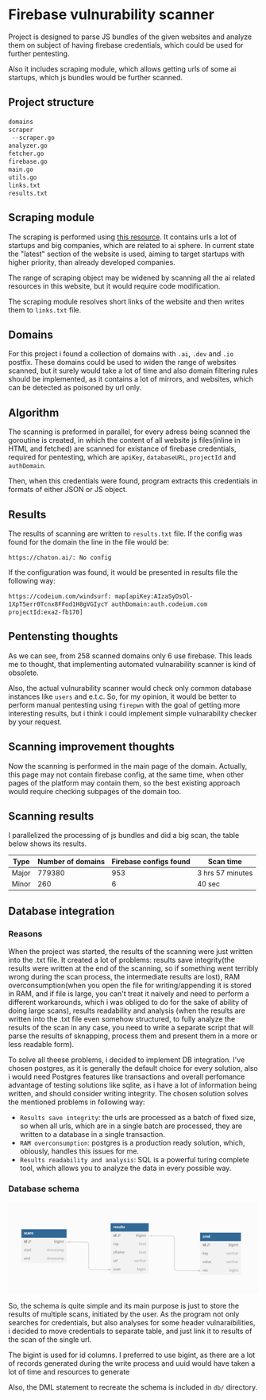 # Firebase vulnurability scanner

Project is designed to parse JS bundles of the given websites and analyze them on subject of having firebase credentials, which could be used for further pentesting.

Also it includes scraping module, which allows getting urls of some ai startups, which js bundles would be further scanned.

## Project structure

```
domains
scraper
 --scraper.go
analyzer.go
fetcher.go
firebase.go
main.go
utils.go
links.txt
results.txt
```

## Scraping module

The scraping is performed using [this resource](https://www.aixploria.com). It contains urls a lot of startups and big companies, which are related to ai sphere. In current state the "latest" section of the website is used, aiming to target startups with higher priority, than already developed companies.

The range of scraping object may be widened by scanning all the ai related resources in this website, but it would require code modification.

The scraping module resolves short links of the website and then writes them to `links.txt` file.

## Domains

For this project i found a collection of domains with `.ai`, `.dev` and `.io` postfix. These domains could be used to widen the range of websites scanned, but it surely would take a lot of time and also domain filtering rules should be implemented, as it contains a lot of mirrors, and websites, which can be detected as poisoned by url only.

## Algorithm

The scanning is preformed in parallel, for every adress being scanned the goroutine is created, in which the content of all website js files(inline in HTML and fetched) are scanned for existance of firebase credentials, required for pentesting, which are `apiKey`, `databaseURL`, `projectId` and `authDomain`.

Then, when this credentials were found, program extracts this credentials in formats of either JSON or JS object.

## Results

The results of scanning are written to `results.txt` file. If the config was found for the domain the line in the file would be:

```
https://chaton.ai/: No config
```

If the configuration was found, it would be presented in results file the following way:

```
https://codeium.com/windsurf: map[apiKey:AIzaSyDsOl-1XpT5err0Tcnx8FFod1H8gVGIycY authDomain:auth.codeium.com projectId:exa2-fb170]
```

## Pentensting thoughts

As we can see, from 258 scanned domains only 6 use firebase. This leads me to thought, that implementing automated vulnarability scanner is kind of obsolete.

Also, the actual vulnurability scanner would check only common database instances like `users` and e.t.c. So, for my opinion, it would be better to perform manual pentesting using `firepwn` with the goal of getting more interesting results, but i think i could implement simple vulnarability checker by your request.

## Scanning improvement thoughts

Now the scanning is performed in the main page of the domain. Actually, this page may not contain firebase config, at the same time, when other pages of the platform may contain them, so the best existing approach would require checking subpages of the domain too.

## Scanning results

I parallelized the processing of js bundles and did a big scan, the table below shows its results.

 | Type | Number of domains | Firebase configs found | Scan time |
 |----------|----------|----------|----------|
 | Major | 779380 | 953 | 3 hrs 57 minutes |
 | Minor | 260 | 6 | 40 sec |

## Database integration

### Reasons

When the project was started, the results of the scanning were just written into the .txt file. It created a lot of problems: results save integrity(the results were written at the end of the scanning, so if something went terribly wrong during the scan process, the intermediate results are lost), RAM overconsumption(when you open the file for writing/appending it is stored in RAM, and if file is large, you can't treat it naively and need to perform a different workarounds, which i was obliged to do for the sake of ability of doing large scans), results readability and analysis (when the results are written into the .txt file even somehow structured, to fully analyze the results of the scan in any case, you need to write a separate script that will parse the results of sknapping, process them and present them in a more or less readable form).

To solve all theese problems, i decided to implement DB integration. I've chosen postgres, as it is generally the default choice for every solution, also i would need Postgres features like transactions and overall perfomance advantage of testing solutions like sqlite, as i have a lot of information being written, and should consider writing integrity. The chosen solution solves the mentioned problems in following way:
- `Results save integrity`: the urls are processed as a batch of fixed size, so when all urls, which are in a single batch are processed, they are written to a database in a single transaction.
- `RAM overconsumption`: postgres is a production ready solution, which, obiously, handles this issues for me.
- `Results readability and analysis`: SQL is a powerful turing complete tool, which allows you to analyze the data in every possible way.

### Database schema

![DB schema](db/db_schema.png)

So, the schema is quite simple and its main purpose is just to store the results of multiple scans, initiated by the user. As the program not only searches for credentials, but also analyses for some header vulnaraibilities, i decided to move credentials to separate table, and just link it to results of the scan of the single url. 

The bigint is used for id columns. I preferred to use bigint, as there are a lot of records generated during the write process and uuid would have taken a lot of time and resources to generate

Also, the DML statement to recreate the schema is included in `db/` directory.
